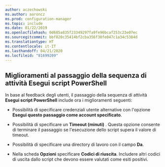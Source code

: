 ```yaml
---
author: aczechowski
ms.author: aaroncz
ms.prod: configuration-manager
ms.topic: include
ms.date: 01/22/2019
ms.openlocfilehash: 0d685a835f23349297fa9fe96bcaf253c23e07ec
ms.sourcegitcommit: bbf820c35414bf2cba356f30fe047c1a34c5384d
ms.translationtype: HT
ms.contentlocale: it-IT
ms.lasthandoff: 04/21/2020
ms.locfileid: "81699209"
---
```

## <a name="improvements-to-run-powershell-script-task-sequence-step"></a><a name="bkmk_posh"></a> Miglioramenti al passaggio della sequenza di attività Esegui script PowerShell
<!--3556028-->
In base al feedback degli utenti, il passaggio della sequenza di attività **Esegui script PowerShell** include ora i miglioramenti seguenti:  

- Possibilità di specificare credenziali utente alternative con l'opzione **Esegui questo passaggio come account specificato**.  

- Possibilità di specificare un **Timeout (minuti)** . Questa opzione consente di terminare il passaggio se l'esecuzione dello script supera il valore di timeout.  

- Possibilità di specificare una directory di lavoro con il campo **Da**.  

- Nella scheda **Opzioni** specificare **Codici di riuscita**. Includere altri codici di uscita dallo script che devono essere valutati come esiti positivi.  

